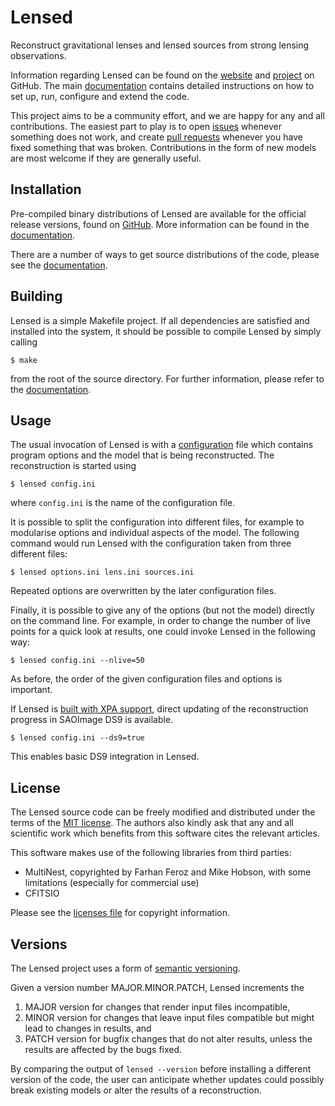 Lensed
======

Reconstruct gravitational lenses and lensed sources from strong lensing
observations.

Information regarding Lensed can be found on the [website] and [project] on
GitHub. The main [documentation] contains detailed instructions on how to set
up, run, configure and extend the code.

This project aims to be a community effort, and we are happy for any and all
contributions. The easiest part to play is to open [issues] whenever something
does not work, and create [pull requests] whenever you have fixed something
that was broken. Contributions in the form of new models are most welcome if
they are generally useful.


Installation
------------

Pre-compiled binary distributions of Lensed are available for the official
release versions, found on [GitHub](https://github.com/glenco/lensed/releases).
More information can be found in the [documentation](docs/releases.md).

There are a number of ways to get source distributions of the code, please see
the [documentation](docs/building.md).


Building
--------

Lensed is a simple Makefile project. If all dependencies are satisfied and
installed into the system, it should be possible to compile Lensed by simply
calling

    $ make

from the root of the source directory. For further information, please refer to
the [documentation](docs/building.md).


Usage
-----

The usual invocation of Lensed is with a [configuration](docs/configuration.md)
file which contains program options and the model that is being reconstructed.
The reconstruction is started using

    $ lensed config.ini

where `config.ini` is the name of the configuration file.

It is possible to split the configuration into different files, for example to
modularise options and individual aspects of the model. The following command
would run Lensed with the configuration taken from three different files:

    $ lensed options.ini lens.ini sources.ini

Repeated options are overwritten by the later configuration files.

Finally, it is possible to give any of the options (but not the model) directly
on the command line. For example, in order to change the number of live points
for a quick look at results, one could invoke Lensed in the following way:

    $ lensed config.ini --nlive=50

As before, the order of the given configuration files and options is important.

If Lensed is [built with XPA support](docs/building.md), direct updating of the
reconstruction progress in SAOImage DS9 is available.

    $ lensed config.ini --ds9=true

This enables basic DS9 integration in Lensed.


License
-------

The Lensed source code can be freely modified and distributed under the terms
of the [MIT license](LICENSE.txt). The authors also kindly ask that any and all
scientific work which benefits from this software cites the relevant articles.

This software makes use of the following libraries from third parties:

-   MultiNest, copyrighted by Farhan Feroz and Mike Hobson, with some
    limitations (especially for commercial use)
-   CFITSIO

Please see the [licenses file](docs/licenses.md) for copyright information.


Versions
--------

The Lensed project uses a form of [semantic versioning](http://semver.org).

Given a version number MAJOR.MINOR.PATCH, Lensed increments the

1.  MAJOR version for changes that render input files incompatible,
2.  MINOR version for changes that leave input files compatible but might
    lead to changes in results, and
3.  PATCH version for bugfix changes that do not alter results, unless the
    results are affected by the bugs fixed.

By comparing the output of `lensed --version` before installing a different
version of the code, the user can anticipate whether updates could possibly
break existing models or alter the results of a reconstruction.


[website]: http://glenco.github.io/lensed/
[project]: https://github.com/glenco/lensed
[documentation]: http://lensed.readthedocs.org
[issues]: https://github.com/glenco/lensed/issues
[pull requests]: https://github.com/glenco/lensed/pulls
